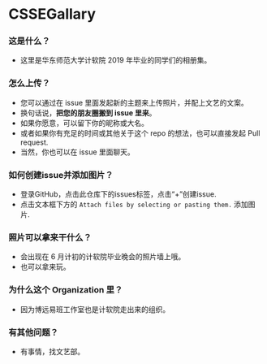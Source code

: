 # CSSEGallary

### 这是什么？

- 这里是华东师范大学计软院 2019 年毕业的同学们的相册集。

### 怎么上传？

- 您可以通过在 issue 里面发起新的主题来上传照片，并配上文艺的文案。
- 换句话说，**把您的朋友圈搬到 issue 里来**。
- 如果你愿意，可以留下你的昵称或大名。
- 或者如果你有充足的时间或其他关于这个 repo 的想法，也可以直接发起 Pull request.
- 当然，你也可以在 issue 里面聊天。

### 如何创建issue并添加图片？
- 登录GitHub，点击此仓库下的issues标签，点击“+”创建issue.
- 点击文本框下方的 `Attach files by selecting or pasting them.` 添加图片.

### 照片可以拿来干什么？

- 会出现在 6 月计初的计软院毕业晚会的照片墙上哦。
- 也可以拿来玩。

### 为什么这个 Organization 里？

- 因为博远易班工作室也是计软院走出来的组织。

### 有其他问题？

- 有事情，找文艺部。
